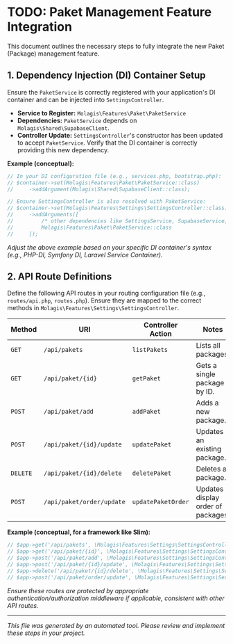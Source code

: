 # TODO: Paket Management Feature Integration

This document outlines the necessary steps to fully integrate the new Paket (Package) management feature.

## 1. Dependency Injection (DI) Container Setup

Ensure the `PaketService` is correctly registered with your application's DI container and can be injected into `SettingsController`.

- **Service to Register:** `Molagis\Features\Paket\PaketService`
- **Dependencies:** `PaketService` depends on `Molagis\Shared\SupabaseClient`.
- **Controller Update:** `SettingsController`'s constructor has been updated to accept `PaketService`. Verify that the DI container is correctly providing this new dependency.

**Example (conceptual):**
```php
// In your DI configuration file (e.g., services.php, bootstrap.php):
// $container->set(Molagis\Features\Paket\PaketService::class)
//     ->addArgument(Molagis\Shared\SupabaseClient::class);

// Ensure SettingsController is also resolved with PaketService:
// $container->set(Molagis\Features\Settings\SettingsController::class)
//     ->addArguments([
//         /* other dependencies like SettingsService, SupabaseService, Twig_Environment */,
//         Molagis\Features\Paket\PaketService::class
//     ]);
```
*Adjust the above example based on your specific DI container's syntax (e.g., PHP-DI, Symfony DI, Laravel Service Container).*

## 2. API Route Definitions

Define the following API routes in your routing configuration file (e.g., `routes/api.php`, `routes.php`). Ensure they are mapped to the correct methods in `Molagis\Features\Settings\SettingsController`.

| Method   | URI                        | Controller Action        | Notes                                     |
|----------|----------------------------|--------------------------|-------------------------------------------|
| `GET`    | `/api/pakets`              | `listPakets`             | Lists all packages.                       |
| `GET`    | `/api/paket/{id}`          | `getPaket`               | Gets a single package by ID.              |
| `POST`   | `/api/paket/add`           | `addPaket`               | Adds a new package.                       |
| `POST`   | `/api/paket/{id}/update`   | `updatePaket`            | Updates an existing package.              |
| `DELETE` | `/api/paket/{id}/delete`   | `deletePaket`            | Deletes a package.                        |
| `POST`   | `/api/paket/order/update`  | `updatePaketOrder`       | Updates display order of packages.        |

**Example (conceptual, for a framework like Slim):**
```php
// $app->get('/api/pakets', \Molagis\Features\Settings\SettingsController::class . ':listPakets');
// $app->get('/api/paket/{id}', \Molagis\Features\Settings\SettingsController::class . ':getPaket');
// $app->post('/api/paket/add', \Molagis\Features\Settings\SettingsController::class . ':addPaket');
// $app->post('/api/paket/{id}/update', \Molagis\Features\Settings\SettingsController::class . ':updatePaket');
// $app->delete('/api/paket/{id}/delete', \Molagis\Features\Settings\SettingsController::class . ':deletePaket');
// $app->post('/api/paket/order/update', \Molagis\Features\Settings\SettingsController::class . ':updatePaketOrder');
```
*Ensure these routes are protected by appropriate authentication/authorization middleware if applicable, consistent with other API routes.*

---
*This file was generated by an automated tool. Please review and implement these steps in your project.*
